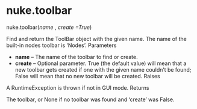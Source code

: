 # nuke.toolbar
nuke.toolbar(_name_ , _create =True_)

Find and return the ToolBar object with the given name. The name of the built-in nodes toolbar is ‘Nodes’.
Parameters

  * **name** – The name of the toolbar to find or create.
  * **create** – Optional parameter. True (the default value) will mean that a new toolbar gets created if one with the given name couldn’t be found; False will mean that no new toolbar will be created.
Raises

A RuntimeException is thrown if not in GUI mode.
Returns

The toolbar, or None if no toolbar was found and ‘create’ was False.